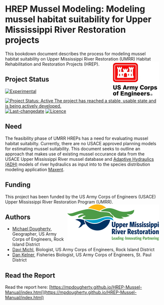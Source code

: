 # HREP Mussel Modeling: Modeling mussel habitat suitability for Upper Mississippi River Restoration projects
This bookdown document describes the process for modeling mussel habitat suitability on Upper Mississippi River Restoration (UMRR) Habitat Rehabilitation and Restoration Projects (HREP). <img src="docs/images/HDQLO-03_h120.jpg" align="right" />

## Project Status

[![Experimental](https://img.shields.io/badge/lifecycle-experimental-orange.svg)](https://www.tidyverse.org/lifecycle)
[![Project Status: Active The project has reached a stable, usable state and is being actively developed.](https://www.repostatus.org/badges/latest/active.svg)](https://www.repostatus.org/#active)
[![Last-changedate](https://img.shields.io/badge/last%20change-2019--03--02-yellowgreen.svg)](/commits/master)
[![Licence](https://img.shields.io/badge/licence-CC0-blue.svg)](http://choosealicense.com/licenses/cc0-1.0/)

## Need
The feasibility phase of UMRR HREPs has a need for evaluating mussel habitat suitabilty. Currently, there are no USACE approved planning models for estimating mussel suitability. This document seeks to outline an approach that makes use of existing mussel occurance data from the USACE Upper Mississippi River mussel database and [Adaptive Hydraulics (ADH)](https://www.erdc.usace.army.mil/Media/Fact-Sheets/Fact-Sheet-Article-View/Article/476708/adaptive-hydraulics-model-system/) models of river hydraulics as input into to the species distribution modeling application [Maxent](https://biodiversityinformatics.amnh.org/open_source/maxent/). 

## Funding
This project has been funded by the US Army Corps of Engineers (USACE) Upper Mississippi River Restoration Program (UMRR). <img src="docs/images/UMRRlogo_tag_rgb_300px.jpg" align="right" />

## Authors
* [Michael Dougherty](mailto:Michael.P.Dougherty@usace.army.mil), Geographer, US Army Corps of Engineers, Rock Island District
* [Davi Michl](mailto:Davi.E.Michl@usace.army.mil), Biologist, US Army Corps of Engineers, Rock Island District
* [Dan Kelner](mailto:Daniel.E.Kelner@usace.army.mil), Fisheries Biologist, US Army Corps of Engineers, St. Paul District

## Read the Report
Read the report here: [https://mpdougherty.github.io/HREP-Mussel-Manual/index.html](https://mpdougherty.github.io/HREP-Mussel-Manual/index.html)